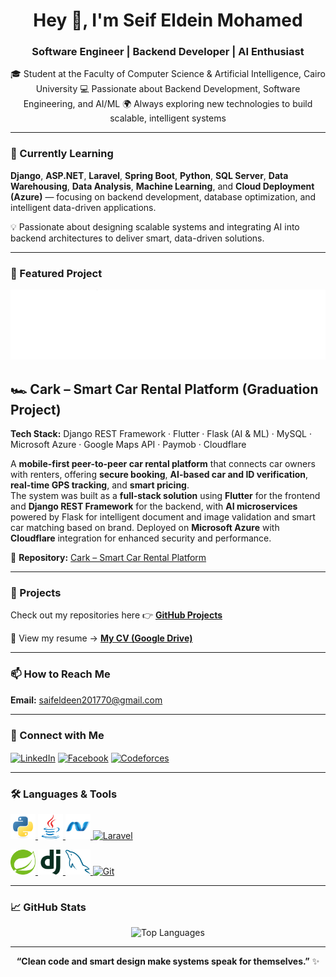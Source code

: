 <h1 align="center">Hey 👋, I'm Seif Eldein Mohamed</h1>
<h3 align="center">Software Engineer | Backend Developer | AI Enthusiast</h3>

<p align="center">
🎓 Student at the Faculty of Computer Science & Artificial Intelligence, Cairo University  
💻 Passionate about Backend Development, Software Engineering, and AI/ML  
🌍 Always exploring new technologies to build scalable, intelligent systems  
</p>

---

### 🌱 Currently Learning
**Django**, **ASP.NET**, **Laravel**, **Spring Boot**, **Python**, **SQL Server**, **Data Warehousing**, **Data Analysis**, **Machine Learning**, and **Cloud Deployment (Azure)** — focusing on backend development, database optimization, and intelligent data-driven applications.

💡 Passionate about designing scalable systems and integrating AI into backend architectures to deliver smart, data-driven solutions.

---

### 🚀 Featured Project

<p align="center">
  <img src="https://github.com/seifeldein1/Cark-Smart-Car-Rental-Platform/blob/main/5.png" alt="Cark Project Banner" width="700"/>
</p>

## 🏎️ Cark – Smart Car Rental Platform (Graduation Project)
**Tech Stack:** Django REST Framework · Flutter · Flask (AI & ML) · MySQL · Microsoft Azure · Google Maps API · Paymob · Cloudflare  

A **mobile-first peer-to-peer car rental platform** that connects car owners with renters, offering **secure booking**, **AI-based car and ID verification**, **real-time GPS tracking**, and **smart pricing**.  
The system was built as a **full-stack solution** using **Flutter** for the frontend and **Django REST Framework** for the backend, with **AI microservices** powered by Flask for intelligent document and image validation and smart car matching based on brand. 
Deployed on **Microsoft Azure** with **Cloudflare** integration for enhanced security and performance.  

🔗 **Repository:** [Cark – Smart Car Rental Platform](https://github.com/seifeldein1/Cark-Smart-Car-Rental-Platform)


---

### 💼 Projects
Check out my repositories here 👉 [**GitHub Projects**](https://github.com/seifeldein1?tab=repositories)

📄 View my resume → [**My CV (Google Drive)**](https://drive.google.com/drive/folders/1P6pnKoh-dYYD9-rhShO9lDePK8zyytd6?usp=sharing)

---

### 📫 How to Reach Me
**Email:** saifeldeen201770@gmail.com

---

### 🤝 Connect with Me
<p align="left">
<a href="https://linkedin.com/in/saif-eldeen-mohamed-fathy" target="blank"><img align="center" src="https://raw.githubusercontent.com/rahuldkjain/github-profile-readme-generator/master/src/images/icons/Social/linked-in-alt.svg" alt="LinkedIn" height="30" width="40" /></a>
<a href="https://fb.com/seif.eldein.m.fathy" target="blank"><img align="center" src="https://raw.githubusercontent.com/rahuldkjain/github-profile-readme-generator/master/src/images/icons/Social/facebook.svg" alt="Facebook" height="30" width="40" /></a>
<a href="https://codeforces.com/profile/saifeldeen201770" target="blank"><img align="center" src="https://raw.githubusercontent.com/rahuldkjain/github-profile-readme-generator/master/src/images/icons/Social/codeforces.svg" alt="Codeforces" height="30" width="40" /></a>
</p>

---

### 🛠️ Languages & Tools
<p align="left">
  <a href="https://www.python.org" target="_blank" rel="noreferrer"> <img src="https://raw.githubusercontent.com/devicons/devicon/master/icons/python/python-original.svg" alt="Python" width="40" height="40"/> </a>
  <a href="https://www.w3schools.com/java/" target="_blank" rel="noreferrer"> <img src="https://raw.githubusercontent.com/devicons/devicon/master/icons/java/java-original.svg" alt="Java" width="40" height="40"/> </a>
  <a href="https://dotnet.microsoft.com/" target="_blank" rel="noreferrer"> <img src="https://raw.githubusercontent.com/devicons/devicon/master/icons/dot-net/dot-net-original.svg" alt=".NET" width="40" height="40"/> </a>
  <a href="https://laravel.com/" target="_blank" rel="noreferrer">
  <img src="https://cdn.jsdelivr.net/gh/devicons/devicon/icons/laravel/laravel-original.svg" alt="Laravel" width="40" height="40"/>
</a>

  <a href="https://spring.io/projects/spring-boot" target="_blank" rel="noreferrer"> <img src="https://raw.githubusercontent.com/devicons/devicon/master/icons/spring/spring-original.svg" alt="Spring Boot" width="40" height="40"/> </a>
  <a href="https://www.djangoproject.com/" target="_blank" rel="noreferrer"> <img src="https://raw.githubusercontent.com/devicons/devicon/master/icons/django/django-plain.svg" alt="Django" width="40" height="40"/> </a>
  <a href="https://www.mysql.com/" target="_blank" rel="noreferrer"> <img src="https://raw.githubusercontent.com/devicons/devicon/master/icons/mysql/mysql-original.svg" alt="MySQL" width="40" height="40"/> </a>
  <a href="https://git-scm.com/" target="_blank" rel="noreferrer"> <img src="https://www.vectorlogo.zone/logos/git-scm/git-scm-icon.svg" alt="Git" width="40" height="40"/> </a>
</p>

---

### 📈 GitHub Stats
<p align="center">
  <img src="https://github-readme-stats.vercel.app/api/top-langs/?username=seifeldein1&layout=compact&theme=radical" alt="Top Languages" />
</p>

---

<p align="center">
  <b>“Clean code and smart design make systems speak for themselves.”</b> ✨
</p>

